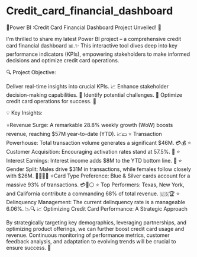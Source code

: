 # Credit_card_financial_dashboard
🎉Power BI :Credit Card Financial Dashboard Project Unveiled! 🎉

I'm thrilled to share my latest Power BI project – a comprehensive credit card financial dashboard 📊.✨ This interactive tool dives deep into key performance indicators (KPIs), empowering stakeholders to make informed decisions and optimize credit card operations.

🔍 Project Objective:

Deliver real-time insights into crucial KPIs. 📈 Enhance stakeholder decision-making capabilities. 🤝 Identify potential challenges. 🚧 Optimize credit card operations for success. 🚀

💡 Key Insights:

⭐Revenue Surge: A remarkable 28.8% weekly growth (WoW) boosts revenue, reaching $57M year-to-date (YTD). 📈💵
⭐ Transaction Powerhouse: Total transaction volume generates a significant $46M. 💳💰
⭐ Customer Acquisition: Encouraging activation rates stand at 57.5%. 👥
⭐ Interest Earnings: Interest income adds $8M to the YTD bottom line. 💸
⭐ Gender Split: Males drive $31M in transactions, while females follow closely with $26M. 👨‍💼👩‍💼
⭐Card Type Preference: Blue & Silver cards account for a massive 93% of transactions. 💳🔵⚪
⭐ Top Performers: Texas, New York, and California contribute a commanding 68% of total revenue. 🇺🇸🏆
⭐ Delinquency Management: The current delinquency rate is a manageable 6.06%. 📉🔍
📈 Optimizing Credit Card Performance: A Strategic Approach

By strategically targeting key demographics, leveraging partnerships, and optimizing product offerings, we can further boost credit card usage and revenue. Continuous monitoring of performance metrics, customer feedback analysis, and adaptation to evolving trends will be crucial to ensure success. 🌟
